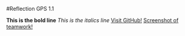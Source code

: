 #Reflection GPS 1.1

**This is the bold line**
*This is the italics line*
<This is the blockquote line>
	[Visit GitHub!](https://www.github.com)
[Screenshot of teamwork!](https://github.com/thepintar/phase-0-gps-1/blob/master/SC.png)
